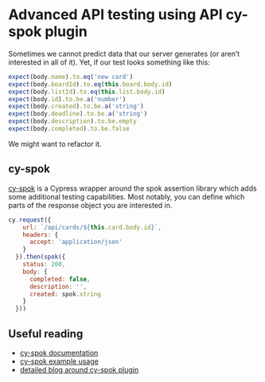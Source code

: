 # Advanced API testing using API cy-spok plugin

Sometimes we cannot predict data that our server generates (or aren’t interested in all of it).
Yet, if our test looks something like this:

```js
expect(body.name).to.eq('new card')
expect(body.boardId).to.eq(this.board.body.id)
expect(body.listId).to.eq(this.list.body.id)
expect(body.id).to.be.a('number')
expect(body.created).to.be.a('string')
expect(body.deadline).to.be.a('string')
expect(body.description).to.be.empty
expect(body.completed).to.be.false
```

We might want to refactor it.

## cy-spok
[cy-spok](https://github.com/bahmutov/cy-spok) is a Cypress wrapper around the spok assertion library which adds some additional testing capabilities. Most notably, you can define which parts of the response object you are interested in.

```js
cy.request({
    url: `/api/cards/${this.card.body.id}`,
    headers: {
      accept: 'application/json'
    }
  }).then(spok({
    status: 200,
    body: {
      completed: false,
      description: '',
      created: spok.string
    }
  }))
```

## Useful reading
- [cy-spok documentation](https://github.com/bahmutov/cy-spok)
- [cy-spok example usage](https://github.com/bahmutov/cy-spok-example)
- [detailed blog around cy-spok plugin](https://www.cypress.io/blog/2019/12/23/asserting-network-calls-from-cypress-tests/)